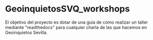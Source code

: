 GeoinquietosSVQ_workshops
=========================

El objetivo del proyecto es dotar de una guía de cómo realizar un taller mediante "readthedocs" para cualquier charla de las que hacemos en Geoinquietos Sevilla.
